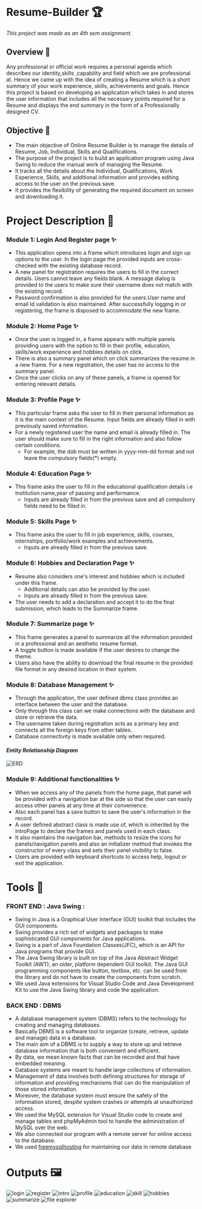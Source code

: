 # Resume-Builder 🏆
*This project was made as an 4th sem assignment.*

## Overview 🧩

Any professional or official work requires a personal agenda which describes our
identity,skills ,capability and field which we are professional at. Hence we came up with the
idea of creating a Resume which is a short summary of your work experience, skills,
achievements and goals.
Hence this project is based on developing an application which takes in and stores the user
information that includes all the necessary points required for a Resume and displays the
end summary in the form of a Professionally designed CV.


## Objective 🏅

* The main objective of Online Resume Builder is to manage the details of Resume,
Job, Individual, Skills and Qualifications.
* The purpose of the project is to build an application program using Java Swing to
reduce the manual work of managing the Resume.
* It tracks all the details about the Individual, Qualifications, Work Experience, Skills,
and additional information and provides editing access to the user on the previous
save.
* It provides the flexibility of generating the required document on screen and
downloading it.

# Project Description 🎯

### Module 1: Login And Register page ✨
- This application opens into a frame which introduces login and sign up options to the user.
In the login page the provided inputs are cross-checked with the existing database record.
- A new panel for registration requires the users to fill in the correct details. Users cannot
leave any fields blank. A message dialog is provided to the users to make sure their
username does not match with the existing record. 
- Password confirmation is also provided for the users.User name and email Id validation is also maintained. After successfully
logging in or registering, the frame is disposed to accommodate the new frame.

### Module 2: Home Page ✨
- Once the user is logged in, a frame appears with multiple panels providing users with the
option to fill in their profile, education, skills/work experience and hobbies details on click.
- There is also a summary panel which on click summarizes the resume in a new frame. For a
new registration, the user has no access to the summary panel.
- Once the user clicks on any
of these panels, a frame is opened for entering relevant details.

### Module 3: Profile Page ✨
- This particular frame asks the user to fill in their personal information as it is the main
context of the Resume. Input fields are already filled in with previously saved information.
- For a newly registered user the name and email is already filled in. The user should make
sure to fill in the right information and also follow certain conditions. 
  * For example, the dob
must be written in yyyy-mm-dd format and not leave the compulsory fields(*) empty.

### Module 4: Education Page ✨
- This frame asks the user to fill in the educational qualification details i.e Institution
name,year of passing and performance. 
  * Inputs are already filled in from the previous save
and all compulsory fields need to be filled in.

### Module 5: Skills Page ✨
- This frame asks the user to fill in job experience, skills, courses, internships, portfolio/work
examples and achievements. 
  * Inputs are already filled in from the previous save.

### Module 6: Hobbies and Declaration Page ✨
- Resume also considers one's interest and hobbies which is included under this frame.
  * Additional details can also be provided by the user. 
  * Inputs are already filled in from the previous save. 
- The user needs to add a declaration and accept it to do the final submission,
which leads to the Summarize frame.

### Module 7: Summarize page ✨
- This frame generates a panel to summarize all the information provided in a professional
and an aesthetic resume format. 
- A toggle button is made available if the user desires to
change the theme. 
- Users also have the ability to download the final resume in the provided
file format in any desired location in their system.

### Module 8: Database Management ✨
- Through the application, the user defined dbms class provides an interface between the user and the database. 
- Only through this class can we make connections with the database and store or retrieve the data. 
- The username taken during registration acts as a primary key and connects all the foreign keys from other tables. 
- Database connectivity is made available only when required.
#### _Entity Relationship Diagram_
![ERD](/images/unknown.png)

### Module 9: Additional functionalities ✨
- When we access any of the panels from the home page, that panel will be provided with a
navigation bar at the side so that the user can easily access other panels at any time at
their convenience. 
- Also each panel has a save button to save the user's information in the
record. 
- A user defined abstract class is made use of, which is inherited by the IntroPage to
declare the frames and panels used in each class. 
- It also maintains the navigation bar,
methods to resize the icons for panels/navigation panels and also an initializer method
that invokes the constructor of every class and sets their panel visibility to false.
- Users are provided with keyboard shortcuts to access help, logout or exit the application.

# Tools 🧰
### FRONT END : Java Swing :
- Swing in Java is a Graphical User Interface (GUI) toolkit that includes the GUI components.
- Swing provides a rich set of widgets and packages to make sophisticated GUI components for Java applications. 
- Swing is a part of Java Foundation Classes(JFC), which is an API for Java programs that provide GUI.
- The Java Swing library is built on top of the Java Abstract Widget Toolkit (AWT), an older, platform dependent GUI toolkit. The Java GUI programming components like button, textbox, etc. can be used from the library and do not have to create the components from scratch.
- We used Java extensions for Visual Studio Code and Java Development Kit to use the Java Swing library and code the application.

### BACK END : DBMS
- A database management system (DBMS) refers to the technology for creating and managing databases.
- Basically DBMS is a software tool to organize (create, retrieve, update and manage) data in a database.
- The main aim of a DBMS is to supply a way to store up and retrieve database information that is both convenient and efficient. 
- By data, we mean known facts that can be recorded and that have embedded meaning. 
- Database systems are meant to handle large collections of information. 
- Management of data involves both defining structures for storage of information and providing mechanisms that can do the manipulation of those stored information. 
- Moreover, the database system must ensure the safety of the information stored, despite system crashes or attempts at unauthorized access.
- We used the MySQL extension for Visual Studio code to create and manage tables and phpMyAdmin tool to handle the administration of MySQL over the web. 
- We also connected our program with a remote server for online access to the database.
- We used [freemysqlhosting](https://www.freemysqlhosting.net/) for maintaining our data in remote database


# **Outputs** 🖼️
![login](/images/output/image1.png)    ![register](/images/output/image5.png)
![intro](/images/output/image9.png)
![profile](/images/output/image7.png)
![education](/images/output/image3.png)
![skill](/images/output/image6.png)
![hobbies](/images/output/image13.png)
![summarize](/images/output/image4.png)
![file explorer](/images/output/image8.png)
